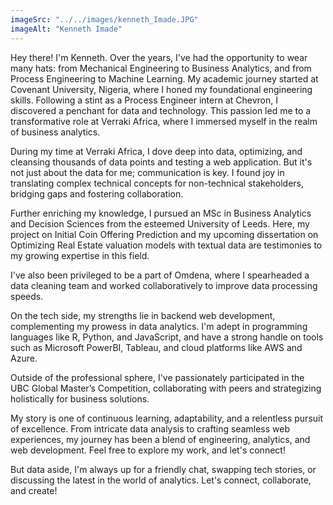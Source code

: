 ```yaml
---
imageSrc: "../../images/kenneth_Imade.JPG"
imageAlt: "Kenneth Imade"
---
```

Hey there! I'm Kenneth. Over the years, I've had the opportunity to wear many hats: from Mechanical Engineering to Business Analytics, and from Process Engineering to Machine Learning. My academic journey started at Covenant University, Nigeria, where I honed my foundational engineering skills. Following a stint as a Process Engineer intern at Chevron, I discovered a penchant for data and technology. This passion led me to a transformative role at Verraki Africa, where I immersed myself in the realm of business analytics.

During my time at Verraki Africa, I dove deep into data, optimizing, and cleansing thousands of data points and testing a web application. But it's not just about the data for me; communication is key. I found joy in translating complex technical concepts for non-technical stakeholders, bridging gaps and fostering collaboration.

Further enriching my knowledge, I pursued an MSc in Business Analytics and Decision Sciences from the esteemed University of Leeds. Here, my project on Initial Coin Offering Prediction and my upcoming dissertation on Optimizing Real Estate valuation models with textual data are testimonies to my growing expertise in this field.

I've also been privileged to be a part of Omdena, where I spearheaded a data cleaning team and worked collaboratively to improve data processing speeds.

On the tech side, my strengths lie in backend web development, complementing my prowess in data analytics. I'm adept in programming languages like R, Python, and JavaScript, and have a strong handle on tools such as Microsoft PowerBI, Tableau, and cloud platforms like AWS and Azure.

Outside of the professional sphere, I've passionately participated in the UBC Global Master’s Competition, collaborating with peers and strategizing holistically for business solutions.

My story is one of continuous learning, adaptability, and a relentless pursuit of excellence. From intricate data analysis to crafting seamless web experiences, my journey has been a blend of engineering, analytics, and web development. Feel free to explore my work, and let's connect!

But data aside, I'm always up for a friendly chat, swapping tech stories, or discussing the latest in the world of analytics. Let's connect, collaborate, and create!

<!-- Photo by <a href="https://unsplash.com/@charlesdeluvio?utm_source=unsplash&utm_medium=referral&utm_content=creditCopyText" target="_blank" rel="nofollow noopener noreferrer" aria-label="External Link"><u>Charles Deluvio</u></a> on Unsplash -->
